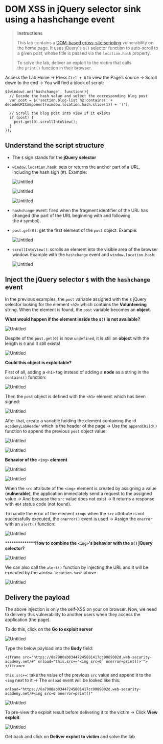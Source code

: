 # DOM XSS in jQuery selector sink using a hashchange event

> ************************Instructions************************
> 
> 
> This lab contains a [DOM-based cross-site scripting](<../../Cross-site%20Scripting%20(XSS)/Sub_Pages/DOM-based%20XSS.md>) vulnerability on the home page. It uses jQuery's `$()` selector function to auto-scroll to a given post, whose title is passed via the `location.hash` property.
> 
> To solve the lab, deliver an exploit to the victim that calls the `print()` function in their browser.
> 

Access the Lab Home → Press `Ctrl + U` to view the Page’s source → Scroll down to the end → You will find a block of script:

```tsx
$(window).on('hashchange', function(){
  // Decode the hash value and select the corresponding blog post
  var post = $('section.blog-list h2:contains(' + decodeURIComponent(window.location.hash.slice(1)) + ')');
  
  // Scroll the blog post into view if it exists
  if (post) {
    post.get(0).scrollIntoView();
  }
});
```

## Understand the script structure

- The `$` sign stands for the ************jQuery************ ****************selector****************
- `window.location.hash`: sets or returns the anchor part of a URL, including the hash sign (#). Example:
    
    ![Untitled](DOM%20XSS%20in%20jQuery%20selector%20sink%20using%20a%20hashchange%20event%20images/Untitled.png)
    
    ![Untitled](DOM%20XSS%20in%20jQuery%20selector%20sink%20using%20a%20hashchange%20event%20images/Untitled%201.png)
    
    ![Untitled](DOM%20XSS%20in%20jQuery%20selector%20sink%20using%20a%20hashchange%20event%20images/Untitled%202.png)
    
- `hashchange` event: fired when the fragment identifier of the URL has changed (the part of the URL beginning with and following the `#` symbol).
- `post.get(0)`: get the first element of the `post` object. Example:
    
    ![Untitled](DOM%20XSS%20in%20jQuery%20selector%20sink%20using%20a%20hashchange%20event%20images/Untitled%203.png)
    
- `scrollIntoView()`: scrolls an element into the visible area of the browser window. Example with the `hashchange` event and `window.location.hash`:
    
    ![Untitled](DOM%20XSS%20in%20jQuery%20selector%20sink%20using%20a%20hashchange%20event%20images/Untitled%204.png)
    

## Inject the jQuery selector `$` with the `hashchange` event

In the previous examples, the `post` variable assigned with the `$` jQuery selector looking for the element `<h2>` which contains the ************Volunteering************ string. When the element is found, the `post` variable becomes an **object**.

**What would happen if the element inside the `$()` is not available?**

![Untitled](DOM%20XSS%20in%20jQuery%20selector%20sink%20using%20a%20hashchange%20event%20images/Untitled%205.png)

Despite of the `post.get(0)` is now `undefined`, it is still an ************object************ with the length is `0` and it still exists!

![Untitled](DOM%20XSS%20in%20jQuery%20selector%20sink%20using%20a%20hashchange%20event%20images/Untitled%206.png)

********Could this object is exploitable?********

First of all, adding a `<h1>` tag instead of adding a ********node******** as a string in the `contains()` function:

![Untitled](DOM%20XSS%20in%20jQuery%20selector%20sink%20using%20a%20hashchange%20event%20images/Untitled%207.png)

Then the `post` object is defined with the `<h1>` element which has been signed:

![Untitled](DOM%20XSS%20in%20jQuery%20selector%20sink%20using%20a%20hashchange%20event%20images/Untitled%208.png)

After that, create a variable holding the element containing the id `academyLabHeader` which is the header of the page → Use the `appendChild()` function to append the previous `post` object value:

![Untitled](DOM%20XSS%20in%20jQuery%20selector%20sink%20using%20a%20hashchange%20event%20images/Untitled%209.png)

![Untitled](DOM%20XSS%20in%20jQuery%20selector%20sink%20using%20a%20hashchange%20event%20images/Untitled%2010.png)

**Behavior of the** `<img>` **element**

![Untitled](DOM%20XSS%20in%20jQuery%20selector%20sink%20using%20a%20hashchange%20event%20images/Untitled%2011.png)

![Untitled](DOM%20XSS%20in%20jQuery%20selector%20sink%20using%20a%20hashchange%20event%20images/Untitled%2012.png)

When the `src` attribute of the `<img>` element is created by assigning a value (**********vulnerable**********), the application immediately send a request to the assigned value → And because the `src` value does not exist → It returns a response with `404` status code (not found).

To handle the error of the element `<img>` when the `src` attribute is not successfully executed, the `onerror()` event is used → Assign the `onerror` with an `alert()` function:

![Untitled](DOM%20XSS%20in%20jQuery%20selector%20sink%20using%20a%20hashchange%20event%20images/Untitled%2013.png)

****************How to combine the `<img>`'s behavior with the `$()` jQuery selector?**

![Untitled](DOM%20XSS%20in%20jQuery%20selector%20sink%20using%20a%20hashchange%20event%20images/Untitled%2014.png)

We can also call the `alert()` function by injecting the URL and it will be executed by the `window.location.hash` above

![Untitled](DOM%20XSS%20in%20jQuery%20selector%20sink%20using%20a%20hashchange%20event%20images/Untitled%2015.png)

## Delivery the payload

The above injection is only the self-XSS on your on browser. Now, we need to delivery this vulnerability to another users when they access the application (the page).

To do this, click on the ******************Go to exploit server******************

![Untitled](DOM%20XSS%20in%20jQuery%20selector%20sink%20using%20a%20hashchange%20event%20images/Untitled%2016.png)

Type the below payload into the ********Body******** field:

```tsx
<iframe src="https://0a7900ab03447245801417cc0089002d.web-security-academy.net/#" onload="this.src+='<img src=0` onerror=print()>'"></iframe>
```

`this.src+=`: take the value of the previous `src` value and append it to the `<img` next to it → The `onload` event will be looked like this:

```tsx
onload="https://0a7900ab03447245801417cc0089002d.web-security-academy.net/#<img src=0 onerror=print()"
```

![Untitled](DOM%20XSS%20in%20jQuery%20selector%20sink%20using%20a%20hashchange%20event%20images/Untitled%2017.png)

To pre-view the exploit result before delivering it to the victim → Click ************************View exploit************************:

![Untitled](DOM%20XSS%20in%20jQuery%20selector%20sink%20using%20a%20hashchange%20event%20images/Untitled%2018.png)

Get back and click on ******************************************Deliver exploit to victim****************************************** and solve the lab